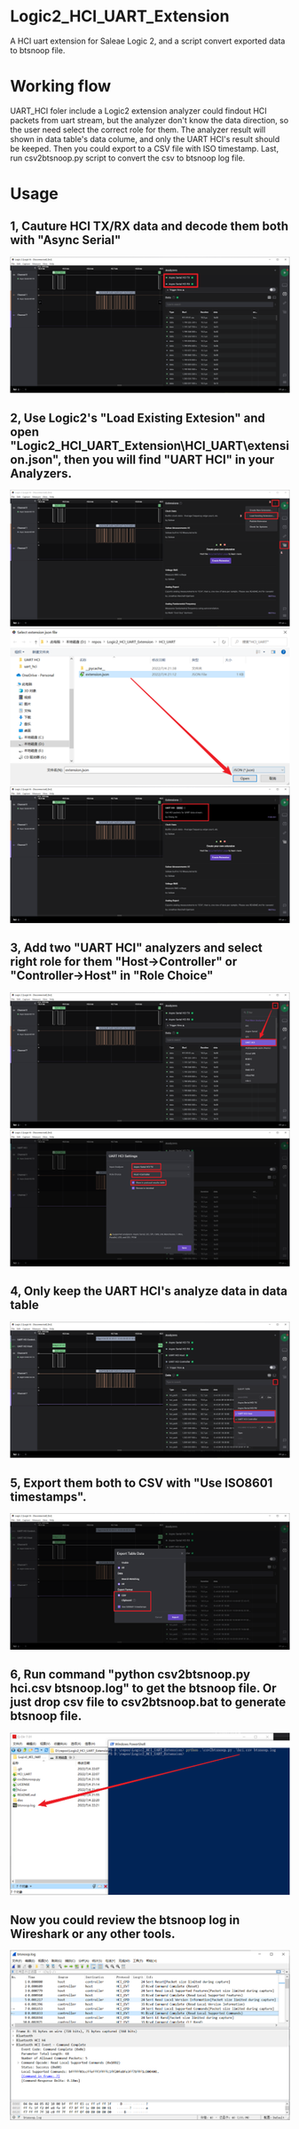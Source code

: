 # Logic2_HCI_UART_Extension
A HCI uart extension for Saleae Logic 2, and a script convert exported data to btsnoop file.

# Working flow
UART_HCI foler include a Logic2 extension analyzer could findout HCI packets from uart stream, but the analyzer don't know the data direction, so the user need select the correct role for them. The analyzer result will shown in data table's data colume, and only the UART HCI's result should be keeped. Then you could export to a CSV file with ISO timestamp. Last, run csv2btsnoop.py script to convert the csv to btsnoop log file.

# Usage
## 1, Cauture HCI TX/RX data and decode them both with "Async Serial"
![image](doc/analyzer_serial.png)

## 2, Use Logic2's "Load Existing Extesion" and open "Logic2_HCI_UART_Extension\HCI_UART\extension.json", then you will find "UART HCI" in your Analyzers.
![image](doc/add_existing_extension.png)
![image](doc/select_local_extension_json.png)
![image](doc/added_extension.png)

## 3, Add two "UART HCI" analyzers and select right role for them "Host->Controller" or "Controller->Host" in "Role Choice"
![image](doc/add_UART_HCI_analyzer.png)
![image](doc/analyzer_config.png)

## 4, Only keep the UART HCI's analyze data in data table
![image](doc/ExportTable.png)

## 5, Export them both to CSV with "Use ISO8601 timestamps".
![image](doc/export.png)

## 6, Run command "python csv2btsnoop.py hci.csv btsnoop.log" to get the btsnoop file. Or just drop csv file to csv2btsnoop.bat to generate btsnoop file.
![image](doc/csv2btsnoop.png)

## Now you could review the btsnoop log in Wireshark or any other tools.
![image](doc/Wireshark.png)
